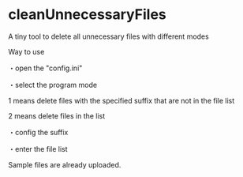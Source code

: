 # cleanUnnecessaryFiles
A tiny tool to delete all unnecessary files with different modes

Way to use

・open the "config.ini"

・select the program mode

  1 means delete files with the specified suffix that are not in the file list
  
  2 means delete files in the list
  
・config the suffix

・enter the file list

Sample files are already uploaded.
